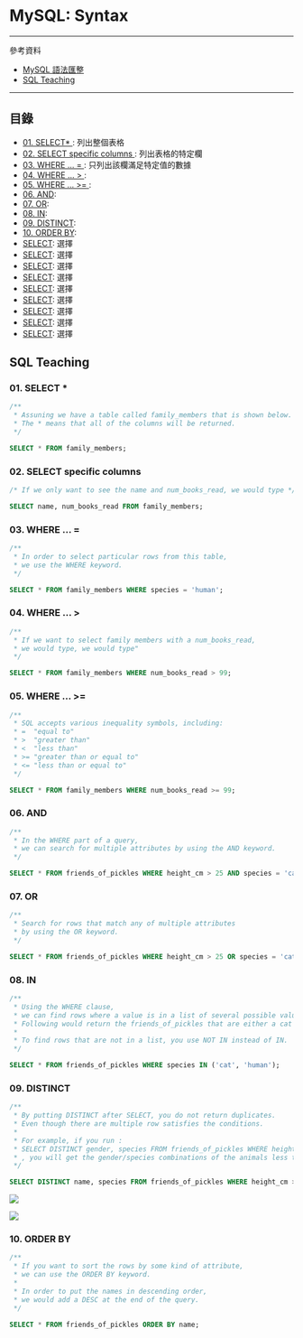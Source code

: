 # MySQL: Syntax

---
參考資料
- [MySQL 語法匯整](http://note.drx.tw/2012/12/mysql-syntax.html)
- [SQL Teaching](https://www.sqlteaching.com/#!select)
---

## **目錄**
- [01. SELECT* ](#01): 列出整個表格
- [02. SELECT specific columns ](#02): 列出表格的特定欄
- [03. WHERE ... = ](#03): 只列出該欄滿足特定值的數據
- [04. WHERE ... > ](#04): 
- [05. WHERE ... >= ](#05): 
- [06. AND](#06): 
- [07. OR](#07): 
- [08. IN](#08): 
- [09. DISTINCT](#09): 
- [10. ORDER BY](#10): 
- [SELECT](#11): 選擇
- [SELECT](#12): 選擇
- [SELECT](#13): 選擇
- [SELECT](#14): 選擇
- [SELECT](#15): 選擇
- [SELECT](#16): 選擇
- [SELECT](#17): 選擇
- [SELECT](#18): 選擇
- [SELECT](#19): 選擇

## **SQL Teaching**

<h3 id="01">01. SELECT * </h3>

```SQL
/** 
 * Assuning we have a table called family_members that is shown below.
 * The * means that all of the columns will be returned.
 */

SELECT * FROM family_members;
```


<h3 id="02">02. SELECT specific columns </h3>

```SQL
/* If we only want to see the name and num_books_read, we would type */

SELECT name, num_books_read FROM family_members;
```


<h3 id="03">03. WHERE ... = </h3>

```SQL
/** 
 * In order to select particular rows from this table, 
 * we use the WHERE keyword. 
 */

SELECT * FROM family_members WHERE species = 'human';
```


<h3 id="04">04. WHERE ... > </h3>

```SQL
/** 
 * If we want to select family members with a num_books_read, 
 * we would type, we would type"
 */

SELECT * FROM family_members WHERE num_books_read > 99;
```


<h3 id="05">05. WHERE ... >= </h3>

```SQL
/** 
 * SQL accepts various inequality symbols, including: 
 * =  "equal to"
 * >  "greater than"
 * <  "less than"
 * >= "greater than or equal to"
 * <= "less than or equal to"
 */

SELECT * FROM family_members WHERE num_books_read >= 99;
```


<h3 id="06">06. AND </h3>

```SQL
/** 
 * In the WHERE part of a query, 
 * we can search for multiple attributes by using the AND keyword.
 */

SELECT * FROM friends_of_pickles WHERE height_cm > 25 AND species = 'cat';
```


<h3 id="07">07. OR </h3>

```SQL
/** 
 * Search for rows that match any of multiple attributes 
 * by using the OR keyword.
 */

SELECT * FROM friends_of_pickles WHERE height_cm > 25 OR species = 'cat';
```


<h3 id="08">08. IN </h3>

```SQL
/** 
 * Using the WHERE clause, 
 * we can find rows where a value is in a list of several possible values. 
 * Following would return the friends_of_pickles that are either a cat or a human.
 * 
 * To find rows that are not in a list, you use NOT IN instead of IN. 
 */

SELECT * FROM friends_of_pickles WHERE species IN ('cat', 'human');
```

<h3 id="09">09. DISTINCT </h3>

```SQL
/** 
 * By putting DISTINCT after SELECT, you do not return duplicates. 
 * Even though there are multiple row satisfies the conditions.
 *  
 * For example, if you run :
 * SELECT DISTINCT gender, species FROM friends_of_pickles WHERE height_cm < 100;
 * , you will get the gender/species combinations of the animals less than 100cm in height. 
 */

SELECT DISTINCT name, species FROM friends_of_pickles WHERE height_cm > 50;
```
![](https://i.imgur.com/8mSqYdM.png)

![](https://i.imgur.com/VtWiOft.png)


<h3 id="10">10. ORDER BY </h3>

```SQL
/** 
 * If you want to sort the rows by some kind of attribute, 
 * we can use the ORDER BY keyword.
 * 
 * In order to put the names in descending order, 
 * we would add a DESC at the end of the query.
 */

SELECT * FROM friends_of_pickles ORDER BY name;
```

